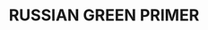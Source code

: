 ---
title: "RUSSIAN GREEN PRIMER"
price: "TBA"
desc: "Opis nije dostupan"
img_path: "/assets/img/A.MIG-2009.jpg"
brand: AMMO
available: true
cat: "acrylics"
subcat: "PRIMERS (60 mL)"
subsubcat: "SS"
---